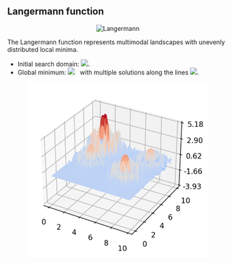 ## Langermann function

<div align="center"> <img src="https://latex.codecogs.com/svg.latex?&space;f(\mathbf{x})=\biggl[\frac{1}{d}\sum_{i=1}^m{c_i}\exp\biggl(-\frac{1}{\pi}\sum_{j=1}^d(x_j-A_{ij})^2\biggl)\cos\biggl(-{\pi}\sum_{j=1}^d(x_j-A_{ij})^2\biggl)." title="Langermann" /> </div>

The Langermann function represents multimodal landscapes with unevenly distributed local minima. 
- Initial search domain: <img src="https://latex.codecogs.com/svg.latex?&space;\mathbf{x}\in[-3,3]^d" title=" "/>.
- Global minimum: <img src="https://latex.codecogs.com/svg.latex?&space;f(\mathbf{x}_{opt})=0" title=" "/> &nbsp; with multiple solutions along the lines <img src="https://latex.codecogs.com/svg.latex?&space;|x_1|=|x_2|=\ldots=|x_d|" title=" "/>.

<div align="center"> 
  <img src="image/Langermann.jpg" alt="Langermann" height="400"/> 
  <! <img src="image/langermann_error_plot.jpg" alt="error" height="380"/> 
</div>



